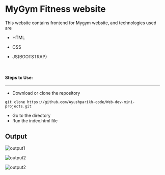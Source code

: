 # MyGym Fitness website
This website contains frontend for Mygym website, and technologies used are 
* HTML    
 
* CSS

* JS(BOOTSTRAP)

<br>

#### Steps to Use:

---

- Download or clone the repository

```
git clone https://github.com/Ayushparikh-code/Web-dev-mini-projects.git
```

- Go to the directory
- Run the index.html file

## Output

![output1](https://github.com/jay-2000/Web-dev-mini-projects/blob/gymweb/MyGym%20Website/images/output/output1.png)

![output2](https://github.com/jay-2000/Web-dev-mini-projects/blob/gymweb/MyGym%20Website/images/output/output2.png)

![output2](https://github.com/jay-2000/Web-dev-mini-projects/blob/gymweb/MyGym%20Website/images/output/output3.png?raw=true)

